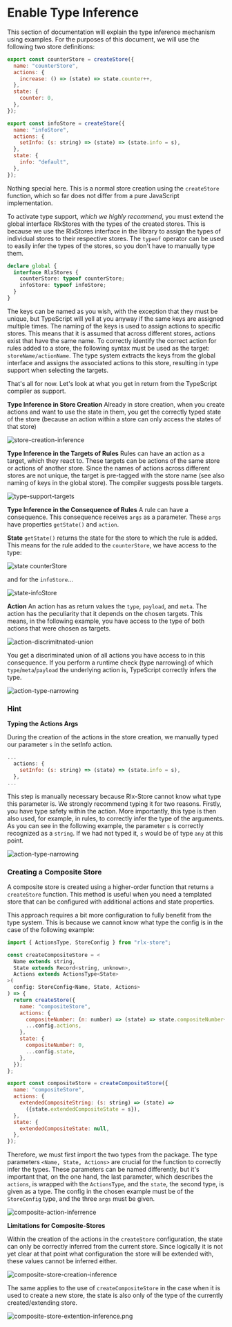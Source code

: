 # Enable Type Inference
This section of documentation will explain the type inference mechanism using examples. For the purposes of this document, we will use the following two store definitions:

```javascript
export const counterStore = createStore({
  name: "counterStore",
  actions: {
    increase: () => (state) => state.counter++,
  },
  state: {
    counter: 0,
  },
});
```
```javascript
export const infoStore = createStore({
  name: "infoStore",
  actions: {
    setInfo: (s: string) => (state) => (state.info = s),
  },
  state: {
    info: "default",
  },
});
```

Nothing special here. This is a normal store creation using the `createStore` function, which so far does not differ from a pure JavaScript implementation.

To activate type support, *which we highly recommend*, you must extend the global interface RlxStores with the types of the created stores. This is because we use the RlxStores interface in the library to assign the types of individual stores to their respective stores. The `typeof` operator can be used to easily infer the types of the stores, so you don't have to manually type them.

```typescript
declare global {
  interface RlxStores {
    counterStore: typeof counterStore;
    infoStore: typeof infoStore;
  }
}
```

The keys can be named as you wish, with the exception that they must be unique, but TypeScript will yell at you anyway if the same keys are assigned multiple times.
The naming of the keys is used to assign actions to specific stores. This means that it is assumed that across different stores, actions exist that have the same name. To correctly identify the correct action for rules added to a store, the following syntax must be used as the target: `storeName/actionName`. The type system extracts the keys from the global interface and assigns the associated actions to this store, resulting in type support when selecting the targets.

That's all for now. Let's look at what you get in return from the TypeScript compiler as support.

**Type Inference in Store Creation**
Already in store creation, when you create actions and want to use the state in them, you get the correctly typed state of the store (because an action within a store can only access the states of that store)

![store-creation-inference](images/store-creation-inference.png)

**Type Inference in the Targets of Rules**
Rules can have an action as a target, which they react to. These targets can be actions of the same store or actions of another store. Since the names of actions across different stores are not unique, the target is pre-tagged with the store name (see also naming of keys in the global store). The compiler suggests possible targets.

![type-support-targets](images/type-support-targets.png)

**Type Inference in the Consequence of Rules**
A rule can have a consequence. This consequence receives `args` as a parameter. These `args` have properties `getState()` and `action`.

**State**
`getState()` returns the state for the store to which the rule is added. This means for the rule added to the `counterStore`, we have access to the type:

![state counterStore](images/state-counterStore.png)

and for the `infoStore`...

![state-infoStore](images/state-infoStore.png)

**Action**
An action has as return values the `type`, `payload`, and `meta`. The action has the peculiarity that it depends on the chosen targets. This means, in the following example, you have access to the type of both actions that were chosen as targets.

![action-discrimitnated-union](images/action-discrimitnated-union.png)

You get a discriminated union of all actions you have access to in this consequence. If you perform a runtime check (type narrowing) of which `type`/`meta`/`payload` the underlying action is, TypeScript correctly infers the type.

![action-type-narrowing](images/type-narrowing.png)

### Hint
**Typing the Actions Args**

During the creation of the actions in the store creation, we manually typed our parameter `s` in the setInfo action.

```javascript
...
  actions: {
    setInfo: (s: string) => (state) => (state.info = s),
  },
...
```
This step is manually necessary because Rlx-Store cannot know what type this parameter is. We strongly recommend typing it for two reasons. Firstly, you have type safety within the action. More importantly, this type is then also used, for example, in rules, to correctly infer the type of the arguments.
As you can see in the following example, the parameter `s` is correctly recognized as a `string`. If we had not typed it, `s` would be of type `any` at this point.

![action-type-narrowing](images/type-narrowing.png)


### Creating a Composite Store
A composite store is created using a higher-order function that returns a `createStore` function. This method is useful when you need a templated store that can be configured with additional actions and state properties.

This approach requires a bit more configuration to fully benefit from the type system. This is because we cannot know what type the config is in the case of the following example:

```javascript
import { ActionsType, StoreConfig } from "rlx-store";

const createCompositeStore = <
  Name extends string,
  State extends Record<string, unknown>,
  Actions extends ActionsType<State>
>(
  config: StoreConfig<Name, State, Actions>
) => {
  return createStore({
    name: "compositeStore",
    actions: {
      compositeNumber: (n: number) => (state) => state.compositeNumber++,
      ...config.actions,
    },
    state: {
      compositeNumber: 0,
      ...config.state,
    },
  });
};

export const compositeStore = createCompositeStore({
  name: "compositeStore",
  actions: {
    extendedCompositeString: (s: string) => (state) => 
      ({state.extendedCompositeState = s}),
  },
  state: {
    extendedCompositeState: null,
  },
});
```

Therefore, we must first import the two types from the package. The type parameters `<Name, State, Actions>` are crucial for the function to correctly infer the types. These parameters can be named differently, but it's important that, on the one hand, the last parameter, which describes the `actions`, is wrapped with the `ActionsType`, and the `state`, the second type, is given as a type. The config in the chosen example must be of the `StoreConfig` type, and the three `args` must be given.

![composite-action-inferrence](images/composite-action-inferrence.png)


**Limitations for Composite-Stores**

Within the creation of the actions in the `createStore` configuration, the state can only be correctly inferred from the current store. Since logically it is not yet clear at that point what configuration the store will be extended with, these values cannot be inferred either.

![composite-store-creation-inference](images/composite-store-creation-inference.png)

The same applies to the use of `createCompositeStore` in the case when it is used to create a new store, the state is also only of the type of the currently created/extending store.

![composite-store-extention-inference.png](images/composite-store-extention-inference.png)